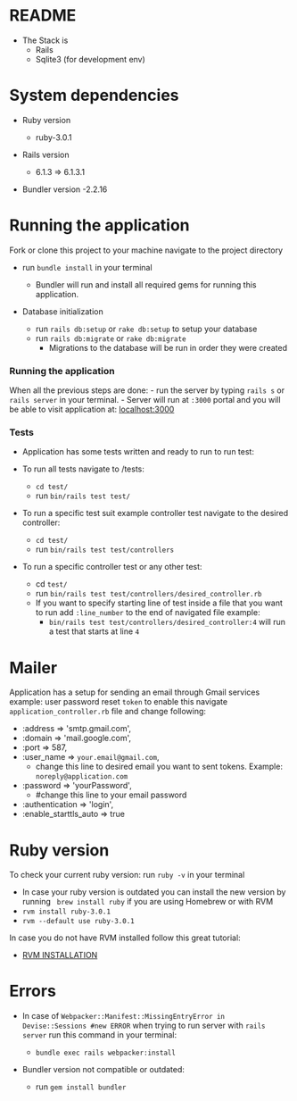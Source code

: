 # README

- The Stack is
  - Rails
  - Sqlite3 (for development env)

# System dependencies

* Ruby version

   - ruby-3.0.1

- Rails version
  - 6.1.3 => 6.1.3.1

- Bundler version
  -2.2.16

# Running the application

   Fork or clone this project to your machine navigate to the project directory

   - run `bundle install` in your terminal
      - Bundler will run and install all required gems for running this application.

- Database initialization
   - run `rails db:setup` or `rake db:setup` to setup your database
   - run `rails db:migrate` or `rake db:migrate`
      - Migrations to the database will be run in order they were created
      
### Running the application


   When all the previous steps are done:
      - run the server by typing `rails s` or `rails server` in your terminal. 
      - Server will run at `:3000` portal and you  will be able to visit application at: [localhost:3000]("http://localhost:3000/)


### Tests

- Application has some tests  written and ready to run to run test:

 - To run all tests navigate to /tests:
   - `cd test/`
   - run `bin/rails test test/`
- To run a specific test suit example controller test navigate to the desired controller:
   - `cd test/`
   - run `bin/rails test test/controllers`
- To run a specific controller test or any other test:
   - cd `test/`
   - run `bin/rails test test/controllers/desired_controller.rb`
   - If you want to specify starting line of test inside a file that you want to run add `:line_number` to the end of navigated file example:
      - `bin/rails test test/controllers/desired_controller:4` will run a test that starts at line `4`


# Mailer

Application has a setup for sending an email through Gmail services example:  user password reset `token` to enable this navigate `application_controller.rb` file and change following:

- :address => 'smtp.gmail.com',
- :domain => 'mail.google.com',
- :port => 587,
- :user_name => `your.email@gmail.com`, 
   - change this line to desired email you want to sent tokens. Example: `noreply@application.com`
- :password => 'yourPassword', 
   - #change this line to your email password
- :authentication => 'login',
- :enable_starttls_auto => true


# Ruby version

To check your current ruby version: run `ruby -v` in your terminal
  -  In case your ruby version is outdated you can install the new version by running ` brew install ruby` if you are using Homebrew or with RVM 
  - `rvm install ruby-3.0.1`
   - `rvm --default use ruby-3.0.1`

In case you do not have RVM installed follow this great tutorial:
- [RVM INSTALLATION]("https://www.phusionpassenger.com/library/walkthroughs/deploy/ruby/ownserver/nginx/oss/install_language_runtime.html)



# Errors
- In case of `Webpacker::Manifest::MissingEntryError in Devise::Sessions #new ERROR` when trying to run server with `rails server` run this command in your terminal:
    - `bundle exec rails webpacker:install`


- Bundler version not compatible or outdated:
   - run `gem install bundler`



